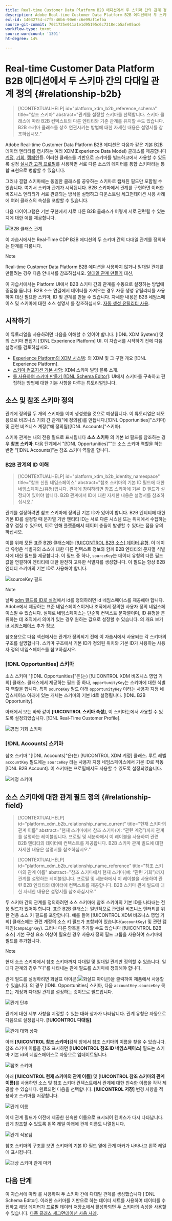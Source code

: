 ```yaml
---
title: Real-time Customer Data Platform B2B 에디션에서 두 스키마 간의 관계 정의
description: Adobe Real-time Customer Data Platform B2B 에디션에서 두 스키마 간의 다대일 관계를 정의하는 방법을 알아봅니다.
exl-id: 14032754-c7f5-46b6-90e6-c6e99af1efba
source-git-commit: 7021725e011a1e1d95195c6c7318ecb5afe05ac6
workflow-type: tm+mt
source-wordcount: '1391'
ht-degree: 14%

---
```


# Real-time Customer Data Platform B2B 에디션에서 두 스키마 간의 다대일 관계 정의 {#relationship-b2b}

>[!CONTEXTUALHELP]
>id="platform_xdm_b2b_reference_schema"
>title="참조 스키마"
>abstract="관계를 설정할 스키마를 선택합니다. 스키마 클래스에 따라 B2B 컨텍스트의 다른 엔티티와 기존 관계를 유지할 수도 있습니다. B2B 스키마 클래스를 상호 연관시키는 방법에 대한 자세한 내용은 설명서를 참조하십시오."

Adobe Real-time Customer Data Platform B2B 에디션은 다음과 같은 기본 B2B 데이터 엔티티를 캡처하는 여러 XDM(Experience Data Model) 클래스를 제공합니다 [계정](../classes/b2b/business-account.md), [기회](../classes/b2b/business-opportunity.md), [캠페인](../classes/b2b/business-campaign.md)등. 이러한 클래스를 기반으로 스키마를 빌드하고에서 사용할 수 있도록 설정 [실시간 고객 프로필](../../profile/home.md)를 사용하면 서로 다른 소스의 데이터를 통합 스키마라는 통합 표현으로 병합할 수 있습니다.

그러나 결합 스키마에는 동일한 클래스를 공유하는 스키마로 캡처된 필드만 포함될 수 있습니다. 여기서 스키마 관계가 시작됩니다. B2B 스키마에서 관계를 구현하면 이러한 비즈니스 엔티티가 서로 관련되는 방식을 설명하고 다운스트림 세그먼테이션 사용 사례에 여러 클래스의 속성을 포함할 수 있습니다.

다음 다이어그램은 기본 구현에서 서로 다른 B2B 클래스가 어떻게 서로 관련될 수 있는지에 대한 예를 제공합니다.

![B2B 클래스 관계](../images/tutorials/relationship-b2b/classes.png)

이 자습서에서는 Real-Time CDP B2B 에디션의 두 스키마 간의 다대일 관계를 정의하는 단계를 다룹니다.

>[!NOTE]
>
>Real-time Customer Data Platform B2B 에디션을 사용하지 않거나 일대일 관계를 만들려는 경우 다음 안내서를 참조하십시오. [일대일 관계 만들기](./relationship-ui.md) 대신,
>
>이 자습서에서는 Platform UI에서 B2B 스키마 간의 관계를 수동으로 설정하는 방법에 중점을 둡니다. B2B 소스 연결에서 데이터를 가져오는 경우 자동 생성 유틸리티를 사용하여 대신 필요한 스키마, ID 및 관계를 만들 수 있습니다. 자세한 내용은 B2B 네임스페이스 및 스키마에 대한 소스 설명서 를 참조하십시오. [자동 생성 유틸리티 사용](../../sources/connectors/adobe-applications/marketo/marketo-namespaces.md).

## 시작하기

이 튜토리얼을 사용하려면 다음을 이해할 수 있어야 합니다. [!DNL XDM System] 및 의 스키마 편집기 [!DNL Experience Platform] UI. 이 자습서를 시작하기 전에 다음 설명서를 검토하십시오.

* [Experience Platform의 XDM 시스템](../home.md): 의 XDM 및 그 구현 개요 [!DNL Experience Platform].
* [스키마 컴포지션 기본 사항](../schema/composition.md): XDM 스키마 빌딩 블록 소개.
* [를 사용하여 스키마 만들기 [!DNL Schema Editor]](create-schema-ui.md): UI에서 스키마를 구축하고 편집하는 방법에 대한 기본 사항을 다루는 튜토리얼입니다.

## 소스 및 참조 스키마 정의

관계에 정의될 두 개의 스키마를 이미 생성했을 것으로 예상됩니다. 이 튜토리얼은 데모용으로 비즈니스 기회 간 관계(&quot;에 정의됨)를 만듭니다.[!DNL Opportunities]&quot;스키마) 및 관련 비즈니스 계정(&quot;에 정의됨)[!DNL Accounts]&quot;스키마).

스키마 관계는 내의 전용 필드로 표시됩니다 **소스 스키마** 의 기본 id 필드를 참조하는 경우 **참조 스키마**. 다음 단계에서 &quot;[!DNL Opportunities]&quot;&quot;는 소스 스키마 역할을 하는 반면 &quot;[!DNL Accounts]&quot;는 참조 스키마 역할을 합니다.

### B2B 관계의 ID 이해

>[!CONTEXTUALHELP]
>id="platform_xdm_b2b_identity_namespace"
>title="참조 신원 네임스페이스"
>abstract="참조 스키마의 기본 ID 필드에 대한 네임스페이스(유형)입니다. 관계에 참여하려면 참조 스키마에 기본 ID 필드가 설정되어 있어야 합니다. B2B 관계에서 ID에 대한 자세한 내용은 설명서를 참조하십시오."

관계를 설정하려면 참조 스키마에 정의된 기본 ID가 있어야 합니다. B2B 엔티티에 대한 기본 ID를 설정할 때 문자열 기반 엔티티 ID는 서로 다른 시스템 또는 위치에서 수집하는 경우 겹칠 수 있으며, 이로 인해 플랫폼에서 데이터 충돌이 발생할 수 있다는 점을 유의하십시오.

이를 위해 모든 표준 B2B 클래스에는 [[!UICONTROL B2B 소스] 데이터 유형](../data-types/b2b-source.md). 이 데이터 유형은 식별자의 소스에 대한 다른 컨텍스트 정보와 함께 B2B 엔티티의 문자열 식별자에 대한 필드를 제공합니다. 이 필드 중 하나, `sourceKey`는 데이터 유형의 다른 필드 값을 연결하여 엔티티에 대한 완전히 고유한 식별자를 생성합니다. 이 필드는 항상 B2B 엔티티 스키마의 기본 ID로 사용해야 합니다.

![sourceKey 필드](../images/tutorials/relationship-b2b/sourcekey.png)

>[!NOTE]
>
>날짜 [xdm 필드를 ID로 설정](../ui/fields/identity.md)에서 id를 정의하려면 id 네임스페이스를 제공해야 합니다. Adobe에서 제공하는 표준 네임스페이스이거나 조직에서 정의한 사용자 정의 네임스페이스일 수 있습니다. 실제로 네임스페이스는 단순히 컨텍스트 문자열이며, ID 유형을 분류하는 데 조직에서 의미가 있는 경우 원하는 값으로 설정할 수 있습니다. 의 개요 보기 [id 네임스페이스](../../identity-service/namespaces.md) 추가 정보.

참조용으로 다음 섹션에서는 관계가 정의되기 전에 이 자습서에서 사용되는 각 스키마의 구조를 설명합니다. 스키마 구조에서 기본 ID가 정의된 위치와 기본 ID가 사용하는 사용자 정의 네임스페이스를 참고하십시오.

### [!DNL Opportunities] 스키마

소스 스키마 &quot;[!DNL Opportunities]&quot;은(는) [!UICONTROL XDM 비즈니스 영업 기회] 클래스. 클래스에서 제공하는 필드 중 하나, `opportunityKey`는 스키마에 대한 식별자 역할을 합니다. 특히 `sourceKey` 필드 아래 `opportunityKey` 이라는 사용자 지정 네임스페이스 아래에 있는 개체는 스키마의 기본 id로 설정됩니다. [!DNL B2B Opportunity].

아래에서 보는 바와 같이 **[!UICONTROL 스키마 속성]**, 이 스키마는에서 사용할 수 있도록 설정되었습니다. [!DNL Real-Time Customer Profile].

![영업 기회 스키마](../images/tutorials/relationship-b2b/opportunities.png)

### [!DNL Accounts] 스키마

참조 스키마 &quot;[!DNL Accounts]&quot;은(는) [!UICONTROL XDM 계정] 클래스. 루트 레벨 `accountKey` 필드에는 `sourceKey` 라는 사용자 지정 네임스페이스에서 기본 ID로 작동 [!DNL B2B Account]. 이 스키마는 프로필에서도 사용할 수 있도록 설정되었습니다.

![계정 스키마](../images/tutorials/relationship-b2b/accounts.png)

## 소스 스키마에 대한 관계 필드 정의 {#relationship-field}

>[!CONTEXTUALHELP]
>id="platform_xdm_b2b_relationship_name_current"
>title="현재 스키마의 관계 이름"
>abstract="현재 스키마에서 참조 스키마(예: “관련 계정”)까지 관계를 설명하는 레이블입니다. 프로필 및 세분화에서 이 레이블을 사용하여 관련 B2B 엔티티의 데이터에 컨텍스트를 제공합니다. B2B 스키마 관계 빌드에 대한 자세한 내용은 설명서를 참조하십시오."

>[!CONTEXTUALHELP]
>id="platform_xdm_b2b_relationship_name_reference"
>title="참조 스키마의 관계 이름"
>abstract="참조 스키마에서 현재 스키마(예: “관련 기회”)까지 관계를 설명하는 레이블입니다. 프로필 및 세분화에서 이 레이블을 사용하여 관련 B2B 엔티티의 데이터에 컨텍스트를 제공합니다. B2B 스키마 관계 빌드에 대한 자세한 내용은 설명서를 참조하십시오."

두 스키마 간의 관계를 정의하려면 소스 스키마에 참조 스키마의 기본 ID를 나타내는 전용 필드가 있어야 합니다. 표준 B2B 클래스는 일반적으로 관련된 비즈니스 엔터티를 위한 전용 소스 키 필드를 포함합니다. 예를 들어 [!UICONTROL XDM 비즈니스 영업 기회] 클래스에는 관련 계정의 소스 키 필드가 포함되어 있습니다(`accountKey`) 및 관련 캠페인(`campaignKey`). 그러나 다른 항목을 추가할 수도 있습니다 [!UICONTROL B2B 소스] 기본 구성 요소 이상이 필요한 경우 사용자 정의 필드 그룹을 사용하여 스키마에 필드를 추가합니다.

>[!NOTE]
>
>현재 소스 스키마에서 참조 스키마까지 다대일 및 일대일 관계만 정의할 수 있습니다. 일대다 관계의 경우 &quot;다&quot;를 나타내는 관계 필드를 스키마에 정의해야 합니다.

관계 필드를 설정하려면 화살표 아이콘(![화살표 아이콘](../images/tutorials/relationship-b2b/arrow.png))을 클릭하여 제품에서 사용할 수 있습니다. 의 경우 [!DNL Opportunities] 스키마, 다음 `accountKey.sourceKey` 목표는 계정과 다대일 관계를 설정하는 것이므로 필드입니다.

![관계 단추](../images/tutorials/relationship-b2b/relationship-button.png)

관계에 대한 세부 사항을 지정할 수 있는 대화 상자가 나타납니다. 관계 유형은 자동으로 다음으로 설정됩니다. **[!UICONTROL 다대일]**.

![관계 대화 상자](../images/tutorials/relationship-b2b/relationship-dialog.png)

아래 **[!UICONTROL 참조 스키마]**&#x200B;검색 창에서 참조 스키마의 이름을 찾을 수 있습니다. 참조 스키마 이름을 강조 표시하면 **[!UICONTROL 참조 ID 네임스페이스]** 필드는 스키마 기본 id의 네임스페이스로 자동으로 업데이트됩니다.

![참조 스키마](../images/tutorials/relationship-b2b/reference-schema.png)

아래 **[!UICONTROL 현재 스키마의 관계 이름]** 및 **[!UICONTROL 참조 스키마의 관계 이름]**&#x200B;를 사용하면 소스 및 참조 스키마 컨텍스트에서 관계에 대한 친숙한 이름을 각각 제공할 수 있습니다. 완료되면 다음을 선택합니다. **[!UICONTROL 저장]** 변경 사항을 적용하고 스키마를 저장합니다.

![관계 이름](../images/tutorials/relationship-b2b/relationship-name.png)

이제 관계 필드가 이전에 제공한 친숙한 이름으로 표시되어 캔버스가 다시 나타납니다. 쉽게 참조할 수 있도록 왼쪽 레일 아래에 관계 이름도 나열됩니다.

![관계 적용됨](../images/tutorials/relationship-b2b/relationship-applied.png)

참조 스키마의 구조를 보면 스키마의 기본 ID 필드 옆에 관계 마커가 나타나고 왼쪽 레일에 표시됩니다.

![대상 스키마 관계 마커](../images/tutorials/relationship-b2b/destination-relationship.png)

## 다음 단계

이 자습서에 따라 를 사용하여 두 스키마 간에 다대일 관계를 생성했습니다 [!DNL Schema Editor]. 이러한 스키마를 기반으로 하는 데이터 세트를 사용하여 데이터를 수집하고 해당 데이터가 프로필 데이터 저장소에서 활성화되면 두 스키마의 속성을 사용할 수 있습니다. [다중 클래스 세그먼테이션 사용 사례](../../rtcdp/segmentation/b2b.md).
